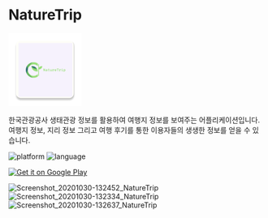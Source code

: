 # NatureTrip

![](https://github.com/hirundos/NatureTrip/blob/master/app/src/main/res/mipmap-xxhdpi/ic_launcher.png)

한국관광공사 생태관광 정보를 활용하여 여행지 정보를 보여주는 어플리케이션입니다.
여행지 정보, 지리 정보 그리고 여행 후기를 통한 이용자들의 생생한 정보를 얻을 수 있습니다.

![platform](https://img.shields.io/badge/platform-android-green)
![language](https://img.shields.io/badge/language-kotlin-orange)

<a href='https://play.google.com/store/apps/details?id=com.trip.dkdus.triptonature&pcampaignid=pcampaignidMKT-Other-global-all-co-prtnr-py-PartBadge-Mar2515-1'><img alt='Get it on Google Play' src='https://user-images.githubusercontent.com/64885411/103370593-8782fa80-4b10-11eb-94d7-519a1d7b3e3b.png'/></a>

![Screenshot_20201030-132452_NatureTrip](https://user-images.githubusercontent.com/64885411/97664723-f1096d00-1abd-11eb-8662-edf35288bd8c.jpg)
![Screenshot_20201030-132334_NatureTrip](https://user-images.githubusercontent.com/64885411/97665084-08e0f100-1abe-11eb-9c8f-f16bd5dd99bc.jpg)
![Screenshot_20201030-132637_NatureTrip](https://user-images.githubusercontent.com/64885411/97665209-388ff900-1abe-11eb-9b35-38e4b459677c.jpg)


